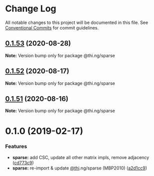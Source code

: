 # Change Log

All notable changes to this project will be documented in this file.
See [Conventional Commits](https://conventionalcommits.org) for commit guidelines.

## [0.1.53](https://github.com/thi-ng/umbrella/compare/@thi.ng/sparse@0.1.52...@thi.ng/sparse@0.1.53) (2020-08-28)

**Note:** Version bump only for package @thi.ng/sparse





## [0.1.52](https://github.com/thi-ng/umbrella/compare/@thi.ng/sparse@0.1.51...@thi.ng/sparse@0.1.52) (2020-08-17)

**Note:** Version bump only for package @thi.ng/sparse





## [0.1.51](https://github.com/thi-ng/umbrella/compare/@thi.ng/sparse@0.1.50...@thi.ng/sparse@0.1.51) (2020-08-16)

**Note:** Version bump only for package @thi.ng/sparse





# 0.1.0 (2019-02-17)

### Features

* **sparse:** add CSC, update all other matrix impls, remove adjacency ([cd773c9](https://github.com/thi-ng/umbrella/commit/cd773c9))
* **sparse:** re-import & update [@thi](https://github.com/thi).ng/sparse (MBP2010) ([a2d1cc9](https://github.com/thi-ng/umbrella/commit/a2d1cc9))
